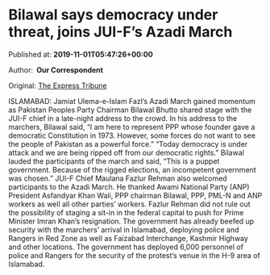 
# Bilawal says democracy under threat, joins JUI-F’s Azadi March

Published at: **2019-11-01T05:47:26+00:00**

Author: **​ Our Correspondent**

Original: [The Express Tribune](https://tribune.com.pk/story/2091249/1-bilawal-says-democracy-threat-joins-jui-fs-azadi-march/)

ISLAMABAD: Jamiat Ulema-e-Islam Fazl’s Azadi March gained momentum as Pakistan Peoples Party Chairman Bilawal Bhutto shared stage with the JUI-F chief in a late-night address to the crowd.
In his address to the marchers, Bilawal said, “I am here to represent PPP whose founder gave a democratic Constitution in 1973. However, some forces do not want to see the people of Pakistan as a powerful force.”
“Today democracy is under attack and we are being ripped off from our democratic rights.”
Bilawal lauded the participants of the march and said, “This is a puppet government. Because of the rigged elections, an incompetent government was chosen.”
JUI-F Chief Maulana Fazlur Rehman also welcomed participants to the Azadi March.
He thanked Awami National Party (ANP) President Asfandyar Khan Wali, PPP chairman Bilawal, PPP, PML-N and ANP workers as well all other parties’ workers.
Fazlur Rehman did not rule out the possibility of staging a sit-in in the federal capital to push for Prime Minister Imran Khan’s resignation.
The government has already beefed up security with the marchers’ arrival in Islamabad, deploying police and Rangers in Red Zone as well as Faizabad Interchange, Kashmir Highway and other locations.
The government has deployed 6,000 personnel of police and Rangers for the security of the protest’s venue in the H-9 area of Islamabad.
 
